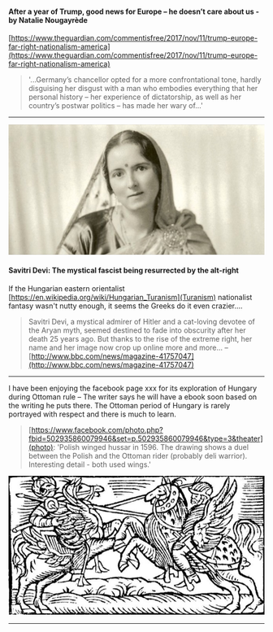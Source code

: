 #### After a year of Trump, good news for Europe – he doesn’t care about us - by Natalie Nougayrède ####
[https://www.theguardian.com/commentisfree/2017/nov/11/trump-europe-far-right-nationalism-america](https://www.theguardian.com/commentisfree/2017/nov/11/trump-europe-far-right-nationalism-america)
> '...Germany’s chancellor opted for a more confrontational tone, hardly disguising her disgust with a man who embodies everything that her personal history – her experience of dictatorship, as well as her country’s postwar politics – has made her wary of...'


---


![Savitri Devi](https://raw.githubusercontent.com/meltsintoair/jd/master/img/SavitriDevi.jpg "Savitri Devi")

#### Savitri Devi: The mystical fascist being resurrected by the alt-right ####

If the Hungarian eastern orientalist [https://en.wikipedia.org/wiki/Hungarian_Turanism](Turanism) nationalist fantasy wasn't nutty enough, it seems the Greeks do it even crazier....



> Savitri Devi, a mystical admirer of Hitler and a cat-loving devotee of the Aryan myth, seemed destined to fade into obscurity after her death 25 years ago. But thanks to the rise of the extreme right, her name and her image now crop up online more and more...
– [http://www.bbc.com/news/magazine-41757047](http://www.bbc.com/news/magazine-41757047)

---

I have been enjoying the facebook page xxx for its exploration of Hungary during Ottoman rule – The writer says he will have a ebook soon based on the writing he puts there.  The Ottoman period of Hungary is rarely portrayed with respect and there is much to learn.

> [https://www.facebook.com/photo.php?fbid=502935860079946&set=p.502935860079946&type=3&theater](photo): 'Polish winged hussar in 1596. The drawing shows a duel between the Polish and the Ottoman rider (probably deli warrior). Interesting detail - both used wings.'

![Winged Hessar](https://github.com/meltsintoair/jd/blob/master/img/Polish.winged.hussar.jpg?raw=true)

---

